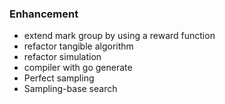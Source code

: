 ### Enhancement

- extend mark group by using a reward function
- refactor tangible algorithm
- refactor simulation
- compiler with go generate
- Perfect sampling
- Sampling-base search
